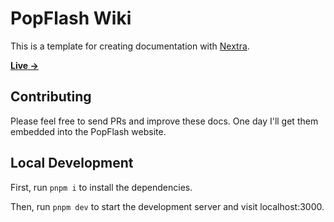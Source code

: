 # PopFlash Wiki

This is a template for creating documentation with [Nextra](https://nextra.site).

[**Live →**](https://wiki.popflash.site)

## Contributing

Please feel free to send PRs and improve these docs. One day I'll get them embedded into the PopFlash website.

## Local Development

First, run `pnpm i` to install the dependencies.

Then, run `pnpm dev` to start the development server and visit localhost:3000.
